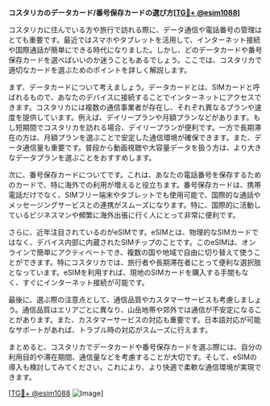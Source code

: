 **コスタリカのデータカード/番号保存カードの選び方[[TG💪+ @esim1088](https://t.me/s/esim1088)]**

コスタリカに住んでいる方や旅行で訪れる際に、データ通信や電話番号の管理はとても重要です。最近ではスマホやタブレットを活用して、インターネット接続や国際通話が簡単にできる時代になりました。しかし、どのデータカードや番号保存カードを選べばいいのか迷うこともあるでしょう。ここでは、コスタリカで適切なカードを選ぶためのポイントを詳しく解説します。

まず、データカードについて考えましょう。データカードとは、SIMカードと呼ばれるもので、あなたのデバイスに接続することでインターネットにアクセスできます。コスタリカには複数の通信事業者が存在し、それぞれ異なるプランや速度を提供しています。例えば、デイリープランや月額プランなどがあります。もし短期間でコスタリカを訪れる場合、デイリープランが便利です。一方で長期滞在の方は、月額プランを選ぶことで安定した通信環境が確保できます。また、データ通信量も重要です。普段から動画視聴や大容量データを扱う方は、より大きなデータプランを選ぶことをおすすめします。

次に、番号保存カードについてです。これは、あなたの電話番号を保存するためのカードで、特に海外での利用が増えると役立ちます。番号保存カードは、携帯電話だけでなく、SIMフリー端末やタブレットでも使用可能で、国際的な通話やメッセージングサービスとの連携がスムーズになります。特に、国際的に活動しているビジネスマンや頻繁に海外出張に行く人にとって非常に便利です。

さらに、近年注目されているのがeSIMです。eSIMとは、物理的なSIMカードではなく、デバイス内部に内蔵されたSIMチップのことです。このeSIMは、オンラインで簡単にアクティベートでき、複数の国や地域で自由に切り替えて使うことができます。特にコスタリカでは、旅行者や長期滞在者にとって便利な選択肢となっています。eSIMを利用すれば、現地のSIMカードを購入する手間もなく、すぐにインターネット接続が可能です。

最後に、選ぶ際の注意点として、通信品質やカスタマーサービスも考慮しましょう。通信品質はエリアごとに異なり、山岳地帯や郊外では通信が不安定になることがあります。また、カスタマーサービスの対応も重要です。日本語対応が可能なサポートがあれば、トラブル時の対応がスムーズに行えます。

まとめると、コスタリカでデータカードや番号保存カードを選ぶ際には、自分の利用目的や滞在期間、通信量などを考慮することが大切です。そして、eSIMの導入も検討してみてください。これにより、より快適で柔軟な通信環境が実現できます。

[[TG💪+ @esim1088](https://t.me/s/esim1088) ![Image](https://i.postimg.cc/Y0z9fWf4/image.png)]